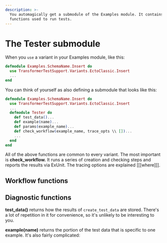 ```yaml
---
description: >-
  You automagically get a submodule of the Examples module. It contains
  functions used to run tests.
---
```


# The Tester submodule

When you `use` a variant in your Examples module, like this:

```elixir
defmodule Examples.SchemaName.Insert do
  use TransformerTestSupport.Variants.EctoClassic.Insert
  ...
end
```

You can think of yourself as also defining a submodule that looks like this:

```elixir
defmodule Examples.SchemaName.Insert do
  use TransformerTestSupport.Variants.EctoClassic.Insert
  ...
  defmodule Tester do 
    def test_data()...
    def example(name)...
    def params(example_name)...      
    def check_workflow(example_name, trace_opts \\ [])...
    ...
  end
end
```

All of the above functions are common to every variant. The most important is **check\_workflow.** It runs a series of creation and checking steps and reports the results via ExUnit. The tracing options are explained \[\[\[where\]\]\]. 

## Workflow functions



## Diagnostic functions

**test\_data\(\)** returns how the results of `create_test_data` are stored. There's a lot of repetition in it for convenience, so it's unlikely to be interesting to you.

**example\(name\)** returns the portion of the test data that is specific to one example. It's also fairly complicated:

